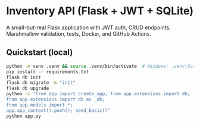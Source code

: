# Inventory API (Flask + JWT + SQLite)

A small-but-real Flask application with JWT auth, CRUD endpoints, Marshmallow validation, tests, Docker, and GitHub Actions.

## Quickstart (local)

```bash
python -m venv .venv && source .venv/bin/activate  # Windows: .venv\Scripts\activate
pip install -r requirements.txt
flask db init
flask db migrate -m "init"
flask db upgrade
python -c "from app import create_app; from app.extensions import db; from app.seed import seed_basic; app=create_app(); 
from app.extensions import db as _db; 
from app.models import *; 
app.app_context().push(); seed_basic()"
python app.py
